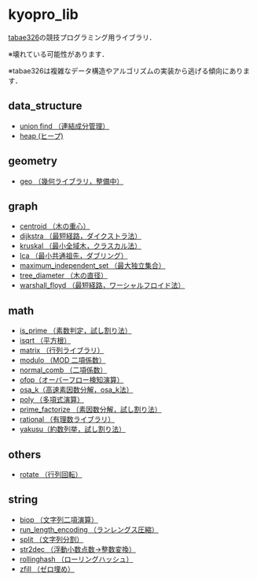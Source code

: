 # kyopro_lib

[tabae326](https://atcoder.jp/users/tabae326)の競技プログラミング用ライブラリ．

※壊れている可能性があります．

※tabae326は複雑なデータ構造やアルゴリズムの実装から逃げる傾向にあります．

## data_structure
- [union find （連結成分管理）](https://github.com/tabae/kyopro_lib/tree/master/data_structure/union_find)
- [heap (ヒープ)](https://github.com/tabae/kyopro_lib/tree/master/data_structure/heap)

## geometry
- [geo （幾何ライブラリ，整備中）](https://github.com/tabae/kyopro_lib/tree/master/geometry/geo)

## graph
- [centroid （木の重心）](https://github.com/tabae/kyopro_lib/tree/master/graph/centroid)
- [dijkstra （最短経路，ダイクストラ法）](https://github.com/tabae/kyopro_lib/tree/master/graph/dijkstra)
- [kruskal （最小全域木，クラスカル法）](https://github.com/tabae/kyopro_lib/tree/master/graph/kruskal)
- [lca （最小共通祖先，ダブリング）](https://github.com/tabae/kyopro_lib/tree/master/graph/lca)
- [maximum_independent_set （最大独立集合）](https://github.com/tabae/kyopro_lib/tree/master/graph/maximum_independent_set)
- [tree_diameter （木の直径）](https://github.com/tabae/kyopro_lib/tree/master/graph/tree_diameter)
- [warshall_floyd （最短経路，ワーシャルフロイド法）](https://github.com/tabae/kyopro_lib/tree/master/graph/warshall_floyd)

## math
- [is_prime （素数判定，試し割り法）](https://github.com/tabae/kyopro_lib/tree/master/math/is_prime)
- [isqrt （平方根）](https://github.com/tabae/kyopro_lib/tree/master/math/isqrt)
- [matrix （行列ライブラリ）](https://github.com/tabae/kyopro_lib/tree/master/math/matrix)
- [modulo （MOD 二項係数）](https://github.com/tabae/kyopro_lib/tree/master/math/modulo)
- [normal_comb （二項係数）](https://github.com/tabae/kyopro_lib/tree/master/math/normal_comb)
- [ofop（オーバーフロー検知演算）](https://github.com/tabae/kyopro_lib/tree/master/math/ofop)
- [osa_k（高速素因数分解，osa_k法）](https://github.com/tabae/kyopro_lib/tree/master/math/osa_k)
- [poly （多項式演算）](https://github.com/tabae/kyopro_lib/tree/master/math/poly)
- [prime_factorize （素因数分解，試し割り法）](https://github.com/tabae/kyopro_lib/tree/master/math/prime_factorize)
- [rational （有理数ライブラリ）](https://github.com/tabae/kyopro_lib/tree/master/math/rational)
- [yakusu（約数列挙，試し割り法）](https://github.com/tabae/kyopro_lib/tree/master/math/yakusu)

## others
- [rotate （行列回転）](https://github.com/tabae/kyopro_lib/tree/master/others/rotate)

## string
- [biop （文字列二項演算）](https://github.com/tabae/kyopro_lib/tree/master/string/biop)
- [run_length_encoding （ランレングス圧縮）](https://github.com/tabae/kyopro_lib/tree/master/string/run_length_encoding)
- [split （文字列分割）](https://github.com/tabae/kyopro_lib/tree/master/string/split)
- [str2dec （浮動小数点数→整数変換）](https://github.com/tabae/kyopro_lib/tree/master/string/str2dec)
- [rollinghash （ローリングハッシュ）](https://github.com/tabae/kyopro_lib/tree/master/string/rollinghash)
- [zfill （ゼロ埋め）](https://github.com/tabae/kyopro_lib/tree/master/string/zfill)
